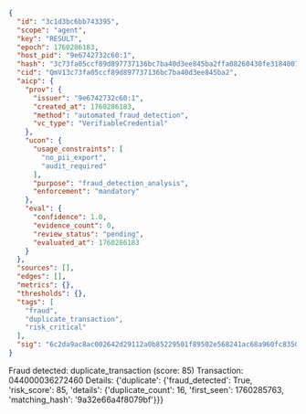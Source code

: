 ```json
{
  "id": "3c1d3bc6bb743395",
  "scope": "agent",
  "key": "RESULT",
  "epoch": 1760286183,
  "host_pid": "9e6742732c60:1",
  "hash": "3c73fa05ccf89d897737136bc7ba40d3ee845ba2ffa08260430fe318400750e8",
  "cid": "QmV13c73fa05ccf89d897737136bc7ba40d3ee845ba2",
  "aicp": {
    "prov": {
      "issuer": "9e6742732c60:1",
      "created_at": 1760286183,
      "method": "automated_fraud_detection",
      "vc_type": "VerifiableCredential"
    },
    "ucon": {
      "usage_constraints": [
        "no_pii_export",
        "audit_required"
      ],
      "purpose": "fraud_detection_analysis",
      "enforcement": "mandatory"
    },
    "eval": {
      "confidence": 1.0,
      "evidence_count": 0,
      "review_status": "pending",
      "evaluated_at": 1760286183
    }
  },
  "sources": [],
  "edges": [],
  "metrics": {},
  "thresholds": {},
  "tags": [
    "fraud",
    "duplicate_transaction",
    "risk_critical"
  ],
  "sig": "6c2da9ac8ac002642d29112a0b85229501f89502e568241ac68a960fc8350df5"
}
```

Fraud detected: duplicate_transaction (score: 85)
Transaction: 044000036272460
Details: {'duplicate': {'fraud_detected': True, 'risk_score': 85, 'details': {'duplicate_count': 16, 'first_seen': 1760285763, 'matching_hash': '9a32e66a4f8079bf'}}}